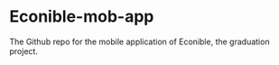 # Econible-mob-app

The Github repo for the mobile application of Econible, the graduation project.
